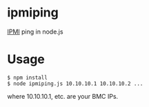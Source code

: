 # ipmiping

[IPMI](https://en.wikipedia.org/wiki/Intelligent_Platform_Management_Interface) ping in node.js

# Usage

```
$ npm install
$ node ipmiping.js 10.10.10.1 10.10.10.2 ...
```

where 10.10.10.1, etc. are your BMC IPs.
